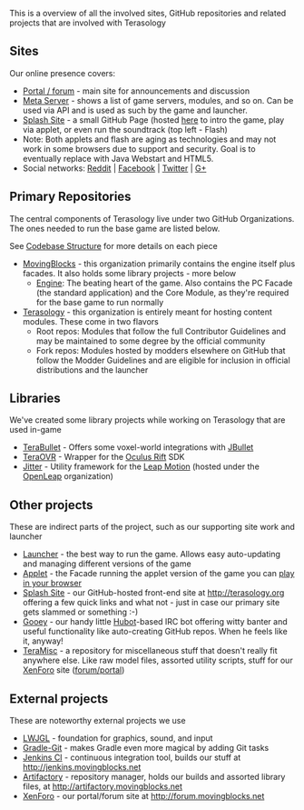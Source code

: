 This is a overview of all the involved sites, GitHub repositories and related projects that are involved with Terasology

Sites
---------

Our online presence covers:

* [Portal / forum](http://forum.terasology.org) - main site for announcements and discussion
* [Meta Server](http://meta.terasology.org) - shows a list of game servers, modules, and so on. Can be used via API and is used as such by the game and launcher.
* [Splash Site](http://terasology.org) - a small GitHub Page (hosted [here](https://github.com/MovingBlocks/movingblocks.github.com) to intro the game, play via applet, or even run the soundtrack (top left - Flash)
 * Note: Both applets and flash are aging as technologies and may not work in some browsers due to support and security. Goal is to eventually replace with Java Webstart and HTML5.
* Social networks: [Reddit](https://www.reddit.com/r/Terasology) | [Facebook](https://www.facebook.com/Terasology) | [Twitter](https://twitter.com/Terasology) | [G+](https://plus.google.com/b/103835217961917018533/103835217961917018533/posts)

Primary Repositories
---------

The central components of Terasology live under two GitHub Organizations. The ones needed to run the base game are listed below.

See [Codebase Structure](Codebase-Structure.md) for more details on each piece

* [MovingBlocks](https://github.com/MovingBlocks) - this organization primarily contains the engine itself plus facades. It also holds some library projects - more below
  * [Engine](https://github.com/MovingBlocks/Terasology): The beating heart of the game. Also contains the PC Facade (the standard application) and the Core Module, as they're required for the base game to run normally
* [Terasology](https://github.com/Terasology) - this organization is entirely meant for hosting content modules. These come in two flavors
  * Root repos: Modules that follow the full Contributor Guidelines and may be maintained to some degree by the official community
  * Fork repos: Modules hosted by modders elsewhere on GitHub that follow the Modder Guidelines and are eligible for inclusion in official distributions and the launcher

Libraries
---------

We've created some library projects while working on Terasology that are used in-game

* [TeraBullet](https://github.com/MovingBlocks/TeraBullet) - Offers some voxel-world integrations with [JBullet](http://jbullet.advel.cz)
* [TeraOVR](https://github.com/MovingBlocks/TeraOVR) - Wrapper for the [Oculus Rift](http://www.oculusvr.com) SDK
* [Jitter](https://github.com/openleap/jitter) - Utility framework for the [Leap Motion](https://www.leapmotion.com/) (hosted under the [OpenLeap](https://github.com/openleap) organization)

Other projects
---------

These are indirect parts of the project, such as our supporting site work and launcher

* [Launcher](https://github.com/MovingBlocks/TerasologyLauncher) - the best way to run the game. Allows easy auto-updating and managing different versions of the game
* [Applet](https://github.com/MovingBlocks/FacadeApplet) - the Facade running the applet version of the game you can [play in your browser](http://terasology.org/#play)
* [Splash Site](https://github.com/MovingBlocks/movingblocks.github.com) - our GitHub-hosted front-end site at http://terasology.org offering a few quick links and what not - just in case our primary site gets slammed or something :-)
* [Gooey](https://github.com/MovingBlocks/Gooey) - our handy little [Hubot](http://hubot.github.com/)-based IRC bot offering witty banter and useful functionality like auto-creating GitHub repos. When he feels like it, anyway!
* [TeraMisc](https://github.com/MovingBlocks/TeraMisc) - a repository for miscellaneous stuff that doesn't really fit  anywhere else. Like raw model files, assorted utility scripts, stuff for our [XenForo](http://xenforo.com) site ([forum/portal](http://forum.movingblocks.net))

External projects
---------

These are noteworthy external projects we use

* [LWJGL](http://lwjgl.org) - foundation for graphics, sound, and input
* [Gradle-Git](https://github.com/ajoberstar/gradle-git) - makes Gradle even more magical by adding Git tasks
* [Jenkins CI](http://jenkins-ci.org) - continuous integration tool, builds our stuff at http://jenkins.movingblocks.net
* [Artifactory](http://www.jfrog.com/home/v_artifactory_opensource_overview) - repository manager, holds our builds and assorted library files, at http://artifactory.movingblocks.net
* [XenForo](http://xenforo.com) - our portal/forum site at http://forum.movingblocks.net


